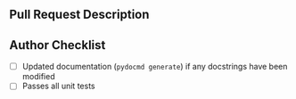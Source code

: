## Pull Request Description

## Author Checklist
* [ ] Updated documentation (`pydocmd generate`) if any docstrings have been modified
* [ ] Passes all unit tests
